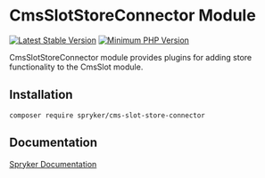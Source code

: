 # CmsSlotStoreConnector Module
[![Latest Stable Version](https://poser.pugx.org/spryker/cms-slot-store-connector/v/stable.svg)](https://packagist.org/packages/spryker/cms-slot-store-connector)
[![Minimum PHP Version](https://img.shields.io/badge/php-%3E%3D%208.0-8892BF.svg)](https://php.net/)

CmsSlotStoreConnector module provides plugins for adding store functionality to the CmsSlot module.

## Installation

```
composer require spryker/cms-slot-store-connector
```

## Documentation

[Spryker Documentation](https://docs.spryker.com)
